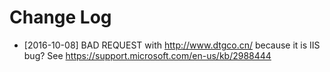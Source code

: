 # Change Log

* [2016-10-08] BAD REQUEST with http://www.dtgco.cn/ because it is IIS bug? See https://support.microsoft.com/en-us/kb/2988444
